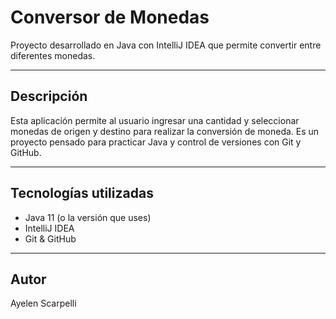 # Conversor de Monedas

Proyecto desarrollado en Java con IntelliJ IDEA que permite convertir entre diferentes monedas.

---

## Descripción

Esta aplicación permite al usuario ingresar una cantidad y seleccionar monedas de origen y destino para realizar la conversión de moneda.
Es un proyecto pensado para practicar Java y control de versiones con Git y GitHub.

---

## Tecnologías utilizadas

- Java 11 (o la versión que uses)
- IntelliJ IDEA
- Git & GitHub

---
## Autor
Ayelen Scarpelli
